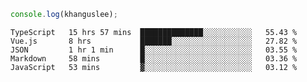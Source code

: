 ```js
console.log(khanguslee);
```

<!--START_SECTION:waka-->
```text
TypeScript   15 hrs 57 mins  ██████████████░░░░░░░░░░░   55.43 % 
Vue.js       8 hrs           ███████░░░░░░░░░░░░░░░░░░   27.82 % 
JSON         1 hr 1 min      █░░░░░░░░░░░░░░░░░░░░░░░░   03.55 % 
Markdown     58 mins         █░░░░░░░░░░░░░░░░░░░░░░░░   03.36 % 
JavaScript   53 mins         ▓░░░░░░░░░░░░░░░░░░░░░░░░   03.12 % 
```
<!--END_SECTION:waka-->

<!--
**khanguslee/khanguslee** is a ✨ _special_ ✨ repository because its `README.md` (this file) appears on your GitHub profile.

Here are some ideas to get you started:

- 🔭 I’m currently working on ...
- 🌱 I’m currently learning ...
- 👯 I’m looking to collaborate on ...
- 🤔 I’m looking for help with ...
- 💬 Ask me about ...
- 📫 How to reach me: ...
- 😄 Pronouns: ...
- ⚡ Fun fact: ...
-->
